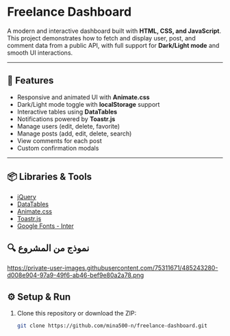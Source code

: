 # Freelance Dashboard

A modern and interactive dashboard built with **HTML, CSS, and JavaScript**.  
This project demonstrates how to fetch and display user, post, and comment data from a public API, with full support for **Dark/Light mode** and smooth UI interactions.

---

## 🚀 Features
- Responsive and animated UI with **Animate.css**
- Dark/Light mode toggle with **localStorage** support
- Interactive tables using **DataTables**
- Notifications powered by **Toastr.js**
- Manage users (edit, delete, favorite)
- Manage posts (add, edit, delete, search)
- View comments for each post
- Custom confirmation modals

---

## 📦 Libraries & Tools
- [jQuery](https://jquery.com/)
- [DataTables](https://datatables.net/)
- [Animate.css](https://animate.style/)
- [Toastr.js](https://codeseven.github.io/toastr/)
- [Google Fonts - Inter](https://fonts.google.com/specimen/Inter)


## 🔍 نموذج من المشروع

https://private-user-images.githubusercontent.com/75311671/485243280-d008e904-97a9-49f6-ab46-bef9e80a2a78.png


## ⚙️ Setup & Run
1. Clone this repository or download the ZIP:
   ```bash
   git clone https://github.com/mina500-n/freelance-dashboard.git
